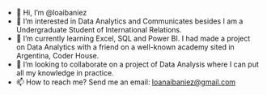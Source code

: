 - 👋 Hi, I’m @loaibaniez
- 👀 I’m interested in Data Analytics and Communicates besides I am a Undergraduate Student of International Relations.
- 🌱 I’m currently learning Excel, SQL and Power BI. I had made a project on Data Analytics with a friend on a well-known academy sited in Argentina, Coder House.
- 💞️ I’m looking to collaborate on a project of Data Analysis where I can put all my knowledge in practice.
- 📫 How to reach me? Send me an email: loanaibaniez@gmail.com

<!---
loaibaniez/loaibaniez is a ✨ special ✨ repository because its `README.md` (this file) appears on your GitHub profile.
You can click the Preview link to take a look at your changes.
--->
